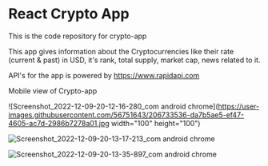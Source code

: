 # React Crypto App

This is the code repository for crypto-app 

This app gives information about the Cryptocurrencies like their rate (current & past) in USD, 
it's rank, total supply, market cap, news related to it. 

API's for the app is powered by https://www.rapidapi.com




Mobile view of Crypto-app 

![Screenshot_2022-12-09-20-12-16-280_com android chrome](https://user-images.githubusercontent.com/56751643/206733536-da7b5ae5-ef47-4605-ac7d-2986b7278a01.jpg width="100" height="100")

![Screenshot_2022-12-09-20-13-17-213_com android chrome](https://user-images.githubusercontent.com/56751643/206733580-5139951b-0326-4855-a850-f368f2d4d98a.jpg)

![Screenshot_2022-12-09-20-13-35-897_com android chrome](https://user-images.githubusercontent.com/56751643/206733598-807f5654-ef5b-4ea3-9f51-d8edf81b2b65.jpg)




